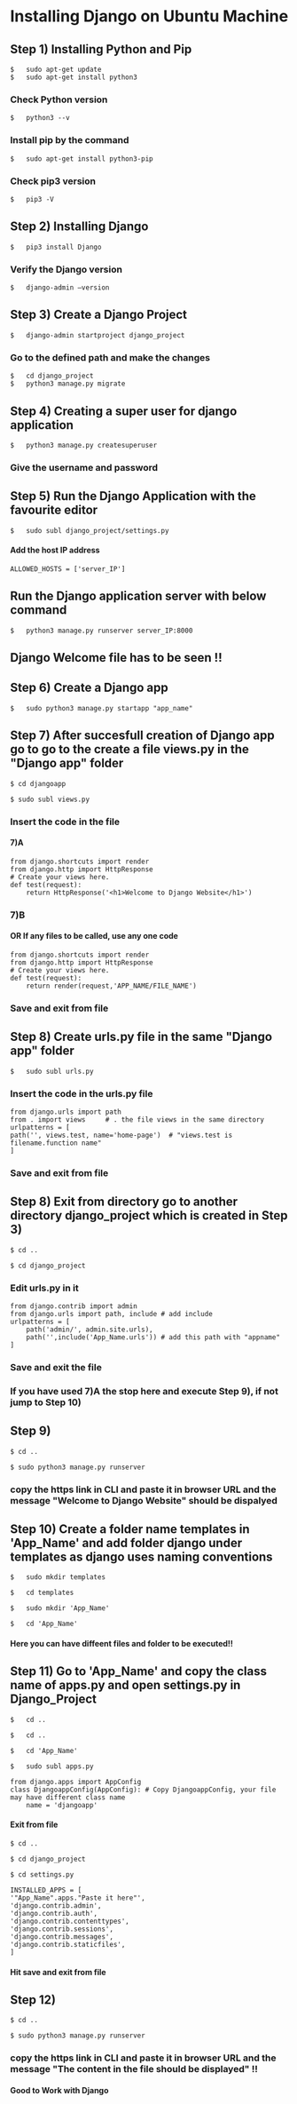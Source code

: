 # Installing Django on Ubuntu Machine

## Step 1) Installing Python and Pip

	$	sudo apt-get update
	$	sudo apt-get install python3 

### Check Python version

	$	python3 --v

###	Install pip by the command

	$	sudo apt-get install python3-pip

### Check pip3 version

	$	pip3 -V

##	Step 2)	Installing Django

	$	pip3 install Django

###  Verify the Django version

	$	django-admin –version

##	Step 3)	Create a Django Project

	$	django-admin startproject django_project

### Go to the defined path and make the changes

	$	cd django_project
	$	python3 manage.py migrate

##	Step 4)	Creating a super user for django application

	$	python3 manage.py createsuperuser

### Give the username and password 

##	Step 5)	Run the Django Application with the favourite editor

	$	sudo subl django_project/settings.py

#### Add the host IP address 

	ALLOWED_HOSTS = ['server_IP']

## Run the Django application server with below command

	$	python3 manage.py runserver server_IP:8000


## Django Welcome file has to be seen !!

## Step 6)	Create a Django app

	$	sudo python3 manage.py startapp "app_name"

## Step 7) After succesfull creation of Django app go to go to the create a file views.py in the "Django app" folder

	$ cd djangoapp

	$ sudo subl views.py

### Insert the code in the file

#### 7)A

	from django.shortcuts import render
	from django.http import HttpResponse
	# Create your views here.
	def test(request):
		return HttpResponse('<h1>Welcome to Django Website</h1>')

### 7)B

#### OR If any files to be called, use any one code

	from django.shortcuts import render
	from django.http import HttpResponse
	# Create your views here.
	def test(request):
		return render(request,'APP_NAME/FILE_NAME')

### Save and exit from file

## Step 8) Create urls.py file in the same "Django app" folder

	$	sudo subl urls.py

### Insert the code in the urls.py file

	from django.urls import path 
	from . import views 	# . the file views in the same directory
	urlpatterns = [
    path('', views.test, name='home-page')	# "views.test is filename.function name"
	]

### Save and exit from file

## Step 8)	Exit from directory go to another directory django_project which is created in Step 3)

	$ cd ..

	$ cd django_project

### Edit urls.py in it

	from django.contrib import admin
	from django.urls import path, include # add include
	urlpatterns = [
    	path('admin/', admin.site.urls), 
    	path('',include('App_Name.urls')) # add this path with "appname"
	]

### Save and exit the file

### If you have used 7)A the stop here and execute Step 9), if not jump to Step 10)

## Step 9)

	$ cd ..

	$ sudo python3 manage.py runserver

### copy the https link in CLI and paste it in browser URL and the message "Welcome to Django Website" should be dispalyed

## Step 10) Create a folder name templates in 'App_Name' and add folder django under templates as django uses naming conventions

	$	sudo mkdir templates

	$	cd templates

	$	sudo mkdir 'App_Name'

	$	cd 'App_Name'


#### 					Here you can have diffeent files and folder to be executed!!

##	Step 11) Go to 'App_Name' and copy the class name of apps.py and open settings.py in Django_Project

	$	cd ..

	$	cd ..

	$	cd 'App_Name'

	$	sudo subl apps.py

	from django.apps import AppConfig
	class DjangoappConfig(AppConfig): # Copy DjangoappConfig, your file may have different class name
    	name = 'djangoapp'
	
#### Exit from file

	$ cd ..

	$ cd django_project

	$ cd settings.py

	INSTALLED_APPS = [
    '"App_Name".apps."Paste it here"', 
    'django.contrib.admin',
    'django.contrib.auth',
    'django.contrib.contenttypes',
    'django.contrib.sessions',
    'django.contrib.messages',
    'django.contrib.staticfiles',
	]

#### Hit save and exit from file

## Step 12)

	$ cd ..

	$ sudo python3 manage.py runserver

### copy the https link in CLI and paste it in browser URL and the message "The content in the file should be displayed" !!

#### Good to Work with Django












